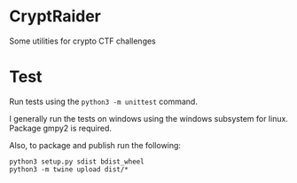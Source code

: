 # CryptRaider
Some utilities for crypto CTF challenges

# Test
Run tests using the `python3 -m unittest` command.

I generally run the tests on windows using the windows subsystem for linux. Package gmpy2 is required.

Also, to package and publish run the following:

```
python3 setup.py sdist bdist_wheel
python3 -m twine upload dist/*
```